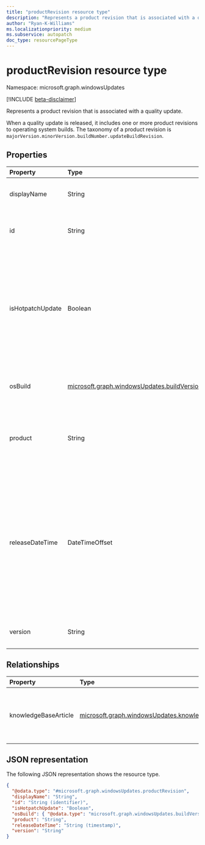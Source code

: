 ```yaml
---
title: "productRevision resource type"
description: "Represents a product revision that is associated with a quality update."
author: "Ryan-K-Williams"
ms.localizationpriority: medium
ms.subservice: autopatch
doc_type: resourcePageType
---
```


# productRevision resource type

Namespace: microsoft.graph.windowsUpdates

[!INCLUDE [beta-disclaimer](../../includes/beta-disclaimer.md)]

Represents a product revision that is associated with a quality update.

When a quality update is released, it includes one or more product revisions to operating system builds. The taxonomy of a product revision is `majorVersion.minorVersion.buildNumber.updateBuildRevision`.

## Properties

|Property|Type|Description|
|:---|:---|:---|
|displayName|String|The display name of the content. Read-only.|
|id|String|The unique identifier for the product revision. Read-only.|
|isHotpatchUpdate|Boolean|`True` indicates that the content is hotpatchable; otherwise, `false`. For more information, see [Deploy a hotpatch quality update](/graph/windowsupdates-hotpatch-update) using Windows Autopatch. Read-only.|
|osBuild|[microsoft.graph.windowsUpdates.buildVersionDetails](../resources/windowsupdates-buildversiondetails.md)|The version details of the product revision. Read-only.|
|product|String|The product of the revision. Possible values are: `Windows 10`, `Windows 11`. Read-only.|
|releaseDateTime|DateTimeOffset|The release date for the content. The Timestamp type represents date and time information using ISO 8601 format and is always in UTC time. For example, midnight UTC on Jan 1, 2014 is `2014-01-01T00:00:00Z`. Read-only.|
|version|String|The version of the feature update. Read-only.|

## Relationships

|Property|Type|Description|
|:---|:---|:---|
|knowledgeBaseArticle|[microsoft.graph.windowsUpdates.knowledgeBaseArticle](../resources/windowsupdates-knowledgebasearticle.md)|The knowledge base article associated with the product revision.|

## JSON representation

The following JSON representation shows the resource type.

<!-- {
  "blockType": "resource",
  "keyProperty": "id",
  "@odata.type": "microsoft.graph.windowsUpdates.productRevision",
  "openType": false
}
-->
``` json
{
  "@odata.type": "#microsoft.graph.windowsUpdates.productRevision",
  "displayName": "String",
  "id": "String (identifier)",
  "isHotpatchUpdate": "Boolean",
  "osBuild": { "@odata.type": "microsoft.graph.windowsUpdates.buildVersionDetails" },
  "product": "String",
  "releaseDateTime": "String (timestamp)",
  "version": "String"
}
```
